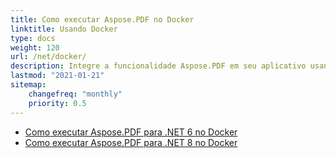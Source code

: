 ```yaml
---
title: Como executar Aspose.PDF no Docker
linktitle: Usando Docker
type: docs
weight: 120
url: /net/docker/
description: Integre a funcionalidade Aspose.PDF em seu aplicativo usando contêineres Docker Linux ou Windows
lastmod: "2021-01-21"
sitemap:
    changefreq: "monthly"
    priority: 0.5
---
```


* [Como executar Aspose.PDF para .NET 6 no Docker](dotnet6)
* [Como executar Aspose.PDF para .NET 8 no Docker](dotnet8)
